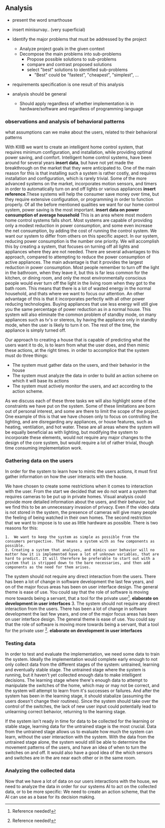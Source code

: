 
## Analysis

* present the word smarthouse
* insert minisurvay.. (very superficial)

* Identify the major problems that must be addressed by the project
	* Analyze project goals in the given context
	* Decompose the main problems into sub-problems
		* Propose possible solutions to sub-problems
		* compare and contrast proposed solutions
		* select "best" solutions to identified sub-problems
			* "Best" could be "fastest", "cheapest", "simplest", ...
* requirements specification is one result of this analysis
* analysis should be general
	* Should apply regardless of whether implementation is in hardware/software and regardless of programming language

### observations and analysis of behavioral patterns
what assumptions can we make about the users, related to their behavioral patterns

With KIIIB we want to create an intelligent home control system, that requires minimum configuration, and installation, while providing optimal power saving, and comfort. 
Intelligent home control systems, have been around for several years **insert data**, but have not yet made the breakthrough on the market that they were anticipated to. One of the main reason for this is that installing such a system is rather costly, and requires installation and configuration, which is rarely trivial.
Some of the more advanced systems on the market, incorporates motion sensors, and timers in order to automatically turn on and off lights or various appliances **insert reference**.These systems will help the consumer save money over time, but they require  extensive configuration, or programming in order to function properly.
Of all the before mentioned qualities we want for our home control system, power saving is the most important. **insert data on power consumption of average household** This is an area where most modern home control systems falls short. Most systems are capable of providing only a modest reduction in power consumption, and some even increase the net consumption, by adding the cost of running the control system. We want our system to differ from others on this specific aspect. In our system, reducing power consumption is the number one priority.
We will accomplish this by creating a system, that focuses on turning off all lights and appliances where they are not needed. There are several advantages to this approach, compared to attempting to reduce the power consumption of active appliances. The main advantage is that it provides the largest reduction in power consumption. Most people remember to turn off the light in the bathroom, when they leave it, but this is far less common for the kitchen, or dining room, and only the most environmentally conscious people would ever turn off the light in the living room when they got to the bath room. This means that there is a lot of wasted energy in the normal household, and thats where we want to focus our attention. An other advantage of this is that it incorporates perfectly with all other power reducing technologies. Buying appliances that use less energy will still give you the same percentage of power reduction as in a normal house. This system will also eliminate the common problem of standby mode, on many appliances such as tv's or stereos, by having the appliance only  in standby mode, when the user is likely to turn it on. The rest of the time, the appliance is simply turned off.

Our approach to creating a house that is capable of predicting what the users want it to do, is to learn from what the user does, and then mimic these actions, at the right times. in order to accomplice that the system must do three things:

*  The system must gather data on the users, and their behavior in the house
* The system must analyze the data in order to build an action scheme on which it will base its actions
* The system must actively monitor the users, and act according to the action scheme.

As we discuss each of these three tasks we will also highlight some of the constraints we have put on the system. Some of these limitations are born out of personal interest, and some are there to limit the scope of the project. One example of this is that we have chosen only to focus on controlling the lighting, and are disregarding any appliances, or house features, such as heating, ventilation, and hot water. These are all areas where the system will be equally beneficial as with lighting, but modifying the system to incorporate these elements, would not require any major changes to the design of the core system, but would require a lot of rather trivial, though time consuming implementation work.

### Gathering data on the users
In order for the system to learn how to mimic the users actions, it must first gather information on how the user interacts with the house.

We have chosen to create some restrictions when it comes to interaction with the user. From the start we decided that we do not want a system that requires cameras to be put up in private homes. Visual analysis could provide more detailed information about the users, and their behavior, but we find this to be an unnecessary invasion of privacy. Even if the video data is not stored in the system, the presence of cameras will give many people the feeling of being watched in their own homes. The second restriction that we want to impose is to use as little hardware as possible. There is two reasons for this:

	1.  We want to keep the system as simple as possible from the consumers perspective. That means a system with as few components as possible.
	2. Creating a system that analyses, and mimics user behavior will no matter how it is implemented have a lot of unknown variables, that are hard to predict. It will therefore be preferable to start out with a system that is stripped down to the bare necessaries, and then add components as the need for them arises.

The system should not require any direct interaction from the users. There has been a lot of change in software development the last few years, and on of the major focus areas has been on user interface design. The general theme is ease of use. You could say that the role of software is moving more towards being a servant, that a tool for the private user[^need-ref]. **elaborate on development in user interfaces**
3. The system should not require any direct interaction from the users.
	There has been a lot of change in software development the last few years, and one of the major focus areas has been on user interface design. The general theme is ease of use. You could say that the role of software is moving more towards being a servant, that a tool for the private user [^need-ref]. **elaborate on development in user interfaces**
[^need-ref]: Reference needed!

### Testing data

In order to test and evaluate the implementation, we need some data to train the system. Ideally the implementation would complete early enough to not only collect data from the different stages of the system: untrained, learning and eventually stable stage. The untrained stage where the system is running, but it haven't yet collected enough data to make intelligent decisions. The learning stage where there's enough data to attempt to manipulate the switches of the home, which may or may not be correct, and the system will attempt to learn from it's successes or failures. And after the system has been in the learning stage, it should stabalize (assuming the users doesn't change their routines). Since the system should take over the control of the switches, the lack of new user input could potentially lead to unlearning correct behavior, returning to the learning stage.

If the system isn't ready in time for data to be collected for the learning or stable stage, learning data for the untrained stage is the most crucial. Data from the untrained stage allows us to evaluate how much the system can learn, without the user interaction with the system. With the data from the untrained stage alone, the system would still be able to determine the movement patterns of the users, and have an idea of when to turn the switches on and off. It would also have a good idea of the which sensors and switches are in the are near each other or in the same room.



### Analyzing the collected data
Now that we have a lot of data on our users interactions with the house, we need to analyze the data in order for our systems AI to act on the collected data, or to be more specific: We need to create an action scheme, that the AI can use as a base for its decision making.


